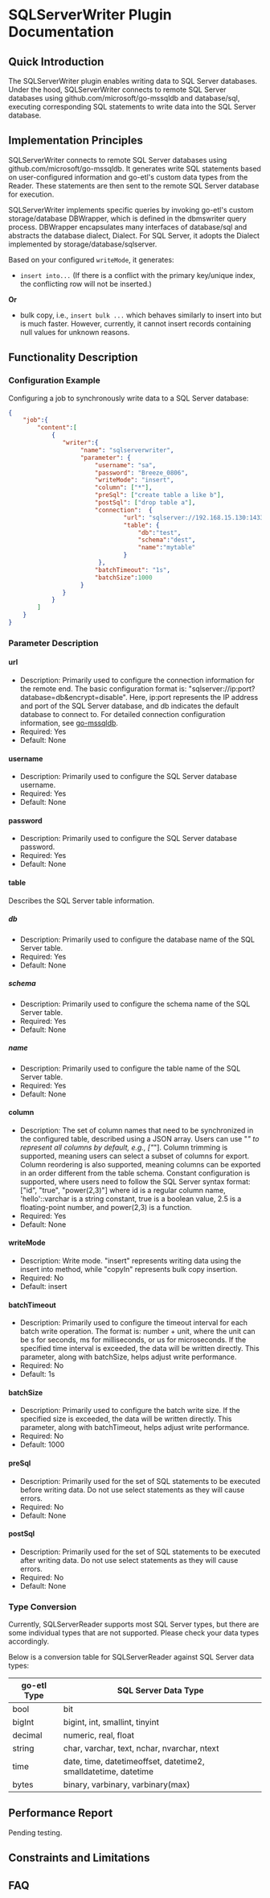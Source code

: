 # SQLServerWriter Plugin Documentation

## Quick Introduction

The SQLServerWriter plugin enables writing data to SQL Server databases. Under the hood, SQLServerWriter connects to remote SQL Server databases using github.com/microsoft/go-mssqldb and database/sql, executing corresponding SQL statements to write data into the SQL Server database.

## Implementation Principles

SQLServerWriter connects to remote SQL Server databases using github.com/microsoft/go-mssqldb. It generates write SQL statements based on user-configured information and go-etl's custom data types from the Reader. These statements are then sent to the remote SQL Server database for execution.

SQLServerWriter implements specific queries by invoking go-etl's custom storage/database DBWrapper, which is defined in the dbmswriter query process. DBWrapper encapsulates many interfaces of database/sql and abstracts the database dialect, Dialect. For SQL Server, it adopts the Dialect implemented by storage/database/sqlserver.

Based on your configured `writeMode`, it generates:

- `insert into...` (If there is a conflict with the primary key/unique index, the conflicting row will not be inserted.)

**Or**

- bulk copy, i.e., `insert bulk ...` which behaves similarly to insert into but is much faster. However, currently, it cannot insert records containing null values for unknown reasons.

## Functionality Description

### Configuration Example

Configuring a job to synchronously write data to a SQL Server database:

```json
{
    "job":{
        "content":[
            {
               "writer":{
                    "name": "sqlserverwriter",
                    "parameter": {
                        "username": "sa",
                        "password": "Breeze_0806",
                        "writeMode": "insert",
                        "column": ["*"],
                        "preSql": ["create table a like b"],
                        "postSql": ["drop table a"],
                        "connection":  {
                                "url": "sqlserver://192.168.15.130:1433?database=test&encrypt=disable",
                                "table": {
                                    "db":"test",
                                    "schema":"dest",
                                    "name":"mytable"
                                }
                         },
                        "batchTimeout": "1s",
                        "batchSize":1000
                    }
               }
            }
        ]
    }
}
```

### Parameter Description

#### url

- Description: Primarily used to configure the connection information for the remote end. The basic configuration format is: "sqlserver://ip:port?database=db&encrypt=disable". Here, ip:port represents the IP address and port of the SQL Server database, and db indicates the default database to connect to. For detailed connection configuration information, see [go-mssqldb](https://github.com/microsoft/go-mssqldb).
- Required: Yes
- Default: None

#### username

- Description: Primarily used to configure the SQL Server database username.
- Required: Yes
- Default: None

#### password

- Description: Primarily used to configure the SQL Server database password.
- Required: Yes
- Default: None

#### table

Describes the SQL Server table information.

##### db

- Description: Primarily used to configure the database name of the SQL Server table.
- Required: Yes
- Default: None

##### schema

- Description: Primarily used to configure the schema name of the SQL Server table.
- Required: Yes
- Default: None

##### name

- Description: Primarily used to configure the table name of the SQL Server table.
- Required: Yes
- Default: None

#### column

- Description: The set of column names that need to be synchronized in the configured table, described using a JSON array. Users can use "*" to represent all columns by default, e.g., ["*"]. Column trimming is supported, meaning users can select a subset of columns for export. Column reordering is also supported, meaning columns can be exported in an order different from the table schema. Constant configuration is supported, where users need to follow the SQL Server syntax format: ["id", "true", "power(2,3)"] where id is a regular column name, 'hello'::varchar is a string constant, true is a boolean value, 2.5 is a floating-point number, and power(2,3) is a function.
- Required: Yes
- Default: None

#### writeMode

- Description: Write mode. "insert" represents writing data using the insert into method, while "copyIn" represents bulk copy insertion.
- Required: No
- Default: insert

#### batchTimeout

- Description: Primarily used to configure the timeout interval for each batch write operation. The format is: number + unit, where the unit can be s for seconds, ms for milliseconds, or us for microseconds. If the specified time interval is exceeded, the data will be written directly. This parameter, along with batchSize, helps adjust write performance.
- Required: No
- Default: 1s

#### batchSize

- Description: Primarily used to configure the batch write size. If the specified size is exceeded, the data will be written directly. This parameter, along with batchTimeout, helps adjust write performance.
- Required: No
- Default: 1000

#### preSql

- Description: Primarily used for the set of SQL statements to be executed before writing data. Do not use select statements as they will cause errors.
- Required: No
- Default: None

#### postSql

- Description: Primarily used for the set of SQL statements to be executed after writing data. Do not use select statements as they will cause errors.
- Required: No
- Default: None

### Type Conversion

Currently, SQLServerReader supports most SQL Server types, but there are some individual types that are not supported. Please check your data types accordingly.

Below is a conversion table for SQLServerReader against SQL Server data types:

| go-etl Type | SQL Server Data Type                                          |
| ----------- | ----------------------------------------------------------- |
| bool        | bit                                                         |
| bigInt      | bigint, int, smallint, tinyint                              |
| decimal     | numeric, real, float                                         |
| string      | char, varchar, text, nchar, nvarchar, ntext                 |
| time        | date, time, datetimeoffset, datetime2, smalldatetime, datetime |
| bytes       | binary, varbinary, varbinary(max)                           |

## Performance Report

Pending testing.

## Constraints and Limitations


## FAQ
